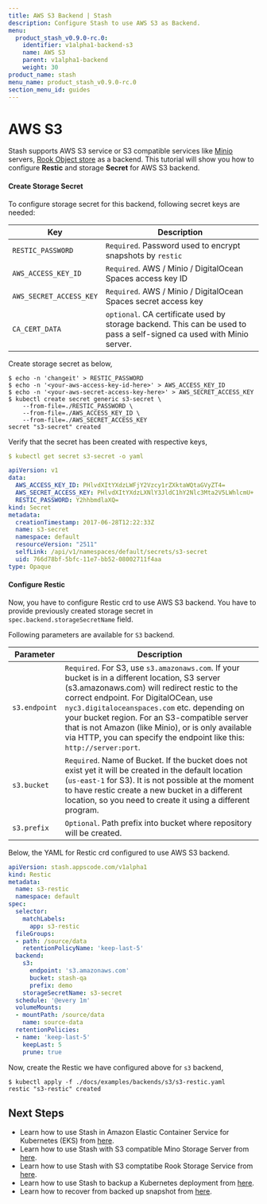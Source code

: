 ```yaml
---
title: AWS S3 Backend | Stash
description: Configure Stash to use AWS S3 as Backend.
menu:
  product_stash_v0.9.0-rc.0:
    identifier: v1alpha1-backend-s3
    name: AWS S3
    parent: v1alpha1-backend
    weight: 30
product_name: stash
menu_name: product_stash_v0.9.0-rc.0
section_menu_id: guides
---
```


# AWS S3

Stash supports AWS S3 service or S3 compatible services like [Minio](https://minio.io/) servers, [Rook Object store](https://rook.io/docs/rook/v0.9/ceph-object.html) as a backend. This tutorial will show you how to configure **Restic** and storage **Secret** for AWS S3 backend.

#### Create Storage Secret

To configure storage secret for this backend, following secret keys are needed:

| Key                     | Description                                                     |
|-------------------------|-----------------------------------------------------------------|
| `RESTIC_PASSWORD`       | `Required`. Password used to encrypt snapshots by `restic`      |
| `AWS_ACCESS_KEY_ID`     | `Required`. AWS / Minio / DigitalOcean Spaces access key ID     |
| `AWS_SECRET_ACCESS_KEY` | `Required`. AWS / Minio / DigitalOcean Spaces secret access key |
| `CA_CERT_DATA`          | `optional`. CA certificate used by storage backend. This can be used to pass a self-signed ca used with Minio server. |

Create storage secret as below,

```console
$ echo -n 'changeit' > RESTIC_PASSWORD
$ echo -n '<your-aws-access-key-id-here>' > AWS_ACCESS_KEY_ID
$ echo -n '<your-aws-secret-access-key-here>' > AWS_SECRET_ACCESS_KEY
$ kubectl create secret generic s3-secret \
    --from-file=./RESTIC_PASSWORD \
    --from-file=./AWS_ACCESS_KEY_ID \
    --from-file=./AWS_SECRET_ACCESS_KEY
secret "s3-secret" created
```

Verify that the secret has been created with respective keys,

```yaml
$ kubectl get secret s3-secret -o yaml

apiVersion: v1
data:
  AWS_ACCESS_KEY_ID: PHlvdXItYXdzLWFjY2Vzcy1rZXktaWQtaGVyZT4=
  AWS_SECRET_ACCESS_KEY: PHlvdXItYXdzLXNlY3JldC1hY2Nlc3Mta2V5LWhlcmU+
  RESTIC_PASSWORD: Y2hhbmdlaXQ=
kind: Secret
metadata:
  creationTimestamp: 2017-06-28T12:22:33Z
  name: s3-secret
  namespace: default
  resourceVersion: "2511"
  selfLink: /api/v1/namespaces/default/secrets/s3-secret
  uid: 766d78bf-5bfc-11e7-bb52-08002711f4aa
type: Opaque
```

#### Configure Restic

Now, you have to configure Restic crd to use AWS S3 backend. You have to provide previously created storage secret in `spec.backend.storageSecretName` field.

Following parameters are available for `S3` backend.

| Parameter     | Description                                                                     |
|---------------|---------------------------------------------------------------------------------|
| `s3.endpoint` | `Required`. For S3, use `s3.amazonaws.com`. If your bucket is in a different location, S3 server (s3.amazonaws.com) will redirect restic to the correct endpoint. For DigitalOCean, use `nyc3.digitaloceanspaces.com` etc. depending on your bucket region. For an S3-compatible server that is not Amazon (like Minio), or is only available via HTTP, you can specify the endpoint like this: `http://server:port`. |
| `s3.bucket`   | `Required`. Name of Bucket. If the bucket does not exist yet it will be created in the default location (`us-east-1` for S3). It is not possible at the moment to have restic create a new bucket in a different location, so you need to create it using a different program.        |
| `s3.prefix`   | `Optional`. Path prefix into bucket where repository will be created.           |

Below, the YAML for Restic crd configured to use AWS S3 backend.

```yaml
apiVersion: stash.appscode.com/v1alpha1
kind: Restic
metadata:
  name: s3-restic
  namespace: default
spec:
  selector:
    matchLabels:
      app: s3-restic
  fileGroups:
  - path: /source/data
    retentionPolicyName: 'keep-last-5'
  backend:
    s3:
      endpoint: 's3.amazonaws.com'
      bucket: stash-qa
      prefix: demo
    storageSecretName: s3-secret
  schedule: '@every 1m'
  volumeMounts:
  - mountPath: /source/data
    name: source-data
  retentionPolicies:
  - name: 'keep-last-5'
    keepLast: 5
    prune: true
```

Now, create the Restic we have configured above for `s3` backend,

```console
$ kubectl apply -f ./docs/examples/backends/s3/s3-restic.yaml
restic "s3-restic" created
```

## Next Steps

- Learn how to use Stash in Amazon Elastic Container Service for Kubernetes (EKS) from [here](/docs/guides/v1alpha1/platforms/eks.md).
- Learn how to use Stash with S3 compatible Mino Storage Server from [here](/docs/guides/v1alpha1/platforms/minio.md).
- Learn how to use Stash with S3 comptatibe Rook Storage Service from [here](/docs/guides/v1alpha1/platforms/rook.md).
- Learn how to use Stash to backup a Kubernetes deployment from [here](/docs/guides/v1alpha1/backup.md).
- Learn how to recover from backed up snapshot from [here](/docs/guides/v1alpha1/restore.md).

